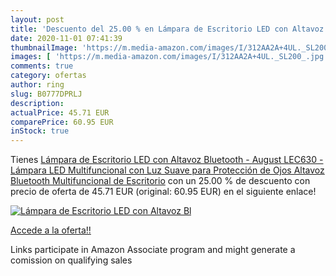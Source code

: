 ```yaml
---
layout: post
title: 'Descuento del 25.00 % en Lámpara de Escritorio LED con Altavoz Bl'
date: 2020-11-01 07:41:39
thumbnailImage: 'https://m.media-amazon.com/images/I/312AA2A+4UL._SL200_.jpg'
images: [ 'https://m.media-amazon.com/images/I/312AA2A+4UL._SL200_.jpg' ]
comments: true
category: ofertas
author: ring
slug: B0777DPRLJ
description:
actualPrice: 45.71 EUR
comparePrice: 60.95 EUR
inStock: true
---
```


Tienes [Lámpara de Escritorio LED con Altavoz Bluetooth - August LEC630 - Lámpara LED Multifuncional con Luz Suave para Protección de Ojos Altavoz Bluetooth Multifuncional de Escritorio](https://www.amazon.es/dp/B0777DPRLJ/?tag=tolees-21) con un 25.00 % de descuento con precio de oferta de 45.71 EUR (original: 60.95 EUR) en el siguiente enlace!

[![Lámpara de Escritorio LED con Altavoz Bl](https://m.media-amazon.com/images/I/312AA2A+4UL._SL200_.jpg)](https://www.amazon.es/dp/B0777DPRLJ/?tag=tolees-21)

[Accede a la oferta!!](https://www.amazon.es/dp/B0777DPRLJ/?tag=tolees-21)

Links participate in Amazon Associate program and might generate a comission on qualifying sales


